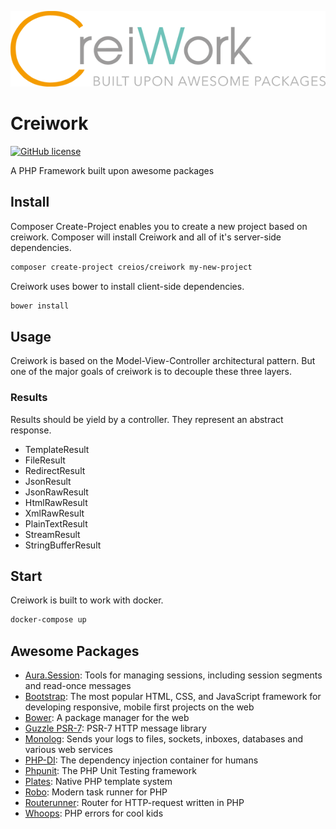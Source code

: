 ![Creiwork Logo](image/creiwork.png?raw=true)

# Creiwork

[![GitHub license](https://img.shields.io/github/license/creios/creiwork.svg)]()

A PHP Framework built upon awesome packages

## Install

Composer Create-Project enables you to create a new project based on creiwork. Composer will install Creiwork and all of it's server-side dependencies.

```sh
composer create-project creios/creiwork my-new-project
```

Creiwork uses bower to install client-side dependencies.

```sh
bower install
```

## Usage

Creiwork is based on the Model-View-Controller architectural pattern. But one of the major goals of creiwork is to decouple these three layers.

### Results

Results should be yield by a controller. They represent an abstract response.

- TemplateResult
- FileResult
- RedirectResult
- JsonResult
- JsonRawResult
- HtmlRawResult
- XmlRawResult
- PlainTextResult
- StreamResult
- StringBufferResult



## Start

Creiwork is built to work with docker.

```sh
docker-compose up
```

## Awesome Packages

- [Aura.Session](https://github.com/auraphp/aura.session): Tools for managing sessions, including session segments and read-once messages
- [Bootstrap](https://github.com/twbs/bootstrap): The most popular HTML, CSS, and JavaScript framework for developing responsive, mobile first projects on the web
- [Bower](https://github.com/bower/bower): A package manager for the web
- [Guzzle PSR-7](https://github.com/guzzle/psr7): PSR-7 HTTP message library
- [Monolog](https://github.com/Seldaek/monolog): Sends your logs to files, sockets, inboxes, databases and various web services
- [PHP-DI](https://github.com/PHP-DI/PHP-DI): The dependency injection container for humans
- [Phpunit](https://github.com/sebastianbergmann/phpunit): The PHP Unit Testing framework
- [Plates](https://github.com/thephpleague/plates): Native PHP template system
- [Robo](https://github.com/Codegyre/Robo): Modern task runner for PHP
- [Routerunner](https://github.com/timtegeler/routerunner): Router for HTTP-request written in PHP
- [Whoops](https://github.com/filp/whoops): PHP errors for cool kids
